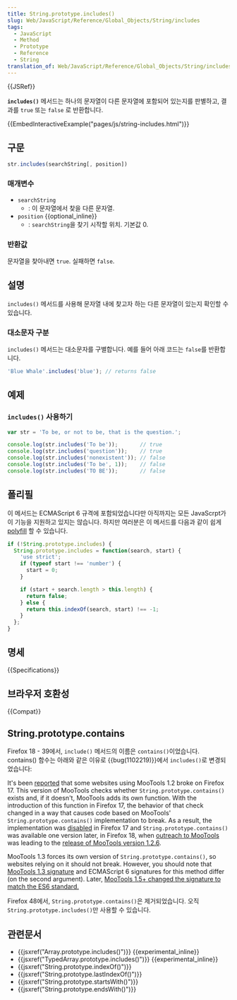 ```yaml
---
title: String.prototype.includes()
slug: Web/JavaScript/Reference/Global_Objects/String/includes
tags:
  - JavaScript
  - Method
  - Prototype
  - Reference
  - String
translation_of: Web/JavaScript/Reference/Global_Objects/String/includes
---
```

{{JSRef}}

**`includes()`** 메서드는 하나의 문자열이 다른 문자열에 포함되어 있는지를 판별하고, 결과를 `true` 또는 `false` 로 반환합니다.

{{EmbedInteractiveExample("pages/js/string-includes.html")}}

## 구문

```js
str.includes(searchString[, position])
```

### 매개변수

- `searchString`
  - : 이 문자열에서 찾을 다른 문자열.
- `position` {{optional_inline}}
  - : `searchString`을 찾기 시작할 위치. 기본값 0.

### 반환값

문자열을 찾아내면 `true`. 실패하면 `false`.

## 설명

`includes()` 메서드를 사용해 문자열 내에 찾고자 하는 다른 문자열이 있는지 확인할 수 있습니다.

### 대소문자 구분

`includes()` 메서드는 대소문자를 구별합니다. 예를 들어 아래 코드는 `false`를 반환합니다.

```js
'Blue Whale'.includes('blue'); // returns false
```

## 예제

### `includes()` 사용하기

```js
var str = 'To be, or not to be, that is the question.';

console.log(str.includes('To be'));       // true
console.log(str.includes('question'));    // true
console.log(str.includes('nonexistent')); // false
console.log(str.includes('To be', 1));    // false
console.log(str.includes('TO BE'));       // false
```

## 폴리필

이 메서드는 ECMAScript 6 규격에 포함되었습니다만 아직까지는 모든 JavaScrpt가 이 기능을 지원하고 있지는 않습니다. 하지만 여러분은 이 메서드를 다음과 같이 쉽게 [polyfill](https://en.wikipedia.org/wiki/Polyfill) 할 수 있습니다.

```js
if (!String.prototype.includes) {
  String.prototype.includes = function(search, start) {
    'use strict';
    if (typeof start !== 'number') {
      start = 0;
    }

    if (start + search.length > this.length) {
      return false;
    } else {
      return this.indexOf(search, start) !== -1;
    }
  };
}
```

## 명세

{{Specifications}}

## 브라우저 호환성

{{Compat}}

## String.prototype.contains

Firefox 18 - 39에서, `include()` 메서드의 이름은 `contains()`이었습니다. contains() 함수는 아래와 같은 이유로 {{bug(1102219)}}에서 `includes()`로 변경되었습니다:

It's been [reported](https://bugzilla.mozilla.org/show_bug.cgi?id=789036) that some websites using MooTools 1.2 broke on Firefox 17. This version of MooTools checks whether `String.prototype.contains()` exists and, if it doesn't, MooTools adds its own function. With the introduction of this function in Firefox 17, the behavior of that check changed in a way that causes code based on MooTools' `String.prototype.contains()` implementation to break. As a result, the implementation was [disabled](https://hg.mozilla.org/releases/mozilla-aurora/rev/086db97198a8) in Firefox 17 and `String.prototype.contains()` was available one version later, in Firefox 18, when [outreach to MooTools](https://bugzilla.mozilla.org/show_bug.cgi?id=789036#c32) was leading to the [release of MooTools version 1.2.6](http://mootools.net/blog/2013/02/19/mootools-1-2-6-released).

MooTools 1.3 forces its own version of `String.prototype.contains()`, so websites relying on it should not break. However, you should note that [MooTools 1.3 signature](http://mootools.net/core/docs/1.3.2/Types/String#String-method:-contains) and ECMAScript 6 signatures for this method differ (on the second argument). Later, [MooTools 1.5+ changed the signature to match the ES6 standard.](https://github.com/mootools/mootools-core/blob/master/Docs/Types/String.md#note)

Firefox 48에서, `String.prototype.contains()`은 제거되었습니다. 오직 `String.prototype.includes()`만 사용할 수 있습니다.

## 관련문서

- {{jsxref("Array.prototype.includes()")}} {{experimental_inline}}
- {{jsxref("TypedArray.prototype.includes()")}} {{experimental_inline}}
- {{jsxref("String.prototype.indexOf()")}}
- {{jsxref("String.prototype.lastIndexOf()")}}
- {{jsxref("String.prototype.startsWith()")}}
- {{jsxref("String.prototype.endsWith()")}}
